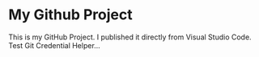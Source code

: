 # My Github Project
This is my GitHub Project. I published it directly from Visual Studio Code.
Test Git Credential Helper...